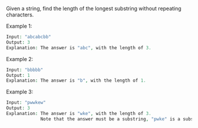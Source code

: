 Given a string, find the length of the longest substring without repeating characters.

Example 1:

```php
Input: "abcabcbb"
Output: 3 
Explanation: The answer is "abc", with the length of 3. 
```

Example 2:

```php
Input: "bbbbb"
Output: 1
Explanation: The answer is "b", with the length of 1.
```

Example 3:

```php
Input: "pwwkew"
Output: 3
Explanation: The answer is "wke", with the length of 3. 
             Note that the answer must be a substring, "pwke" is a subsequence and not a substring.
```
